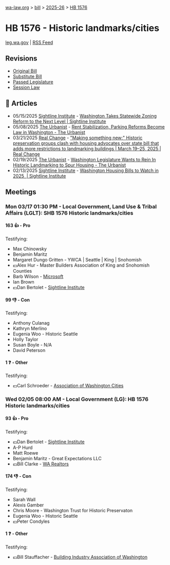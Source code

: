 [wa-law.org](/) > [bill](/bill/) > [2025-26](/bill/2025-26/) > [HB 1576](/bill/2025-26/hb/1576/)

# HB 1576 - Historic landmarks/cities
[leg.wa.gov](https://app.leg.wa.gov/billsummary?BillNumber=1576&Year=2025&Initiative=false) | [RSS Feed](./rss.xml)

## Revisions
* [Original Bill](1/)
* [Substitute Bill](S/)
* [Passed Legislature](S.PL/)
* [Session Law](S.SL/)

## 📰 Articles
* 05/15/2025 [Sightline Institute](/org/sightline_institute/) - [Washington Takes Statewide Zoning Reform to the Next Level | Sightline Institute](https://www.sightline.org/2025/05/15/washington-takes-statewide-zoning-reform-to-the-next-level/#:~:text=HB%201576)
* 05/08/2025 [The Urbanist](/org/the_urbanist/) - [Rent Stabilization, Parking Reforms Become Law in Washington - The Urbanist](https://www.theurbanist.org/2025/05/08/rent-stabilization-parking-reforms-become-law-in-washington/#:~:text=House%20Bill%201576)
* 03/21/2025 [Real Change](/org/real_change/) - ["Making something new:" Historic preservation groups clash with housing advocates over state bill that adds more restrictions to landmarking buildings  | March 19–25, 2025 | Real Change](https://www.realchangenews.org/news/2025/03/21/making-something-new-historic-preservation-groups-clash-housing-advocates-over-state#:~:text=HB%201576)
* 02/19/2025 [The Urbanist](/org/the_urbanist/) - [Washington Legislature Wants to Rein In Historic Landmarking to Spur Housing - The Urbanist](https://www.theurbanist.org/2025/02/19/washington-legislature-wants-to-rein-in-historic-landmarking/#:~:text=House%20Bill%201576)
* 02/13/2025 [Sightline Institute](/org/sightline_institute/) - [Washington Housing Bills to Watch in 2025  | Sightline Institute](https://www.sightline.org/2025/02/13/washington-housing-bills-to-watch-in-2025/#:~:text=HB%201576)

## Meetings
### Mon 03/17 01:30 PM - Local Government, Land Use & Tribal Affairs (LGLT): SHB 1576 Historic landmarks/cities
#### 163 👍 - Pro
Testifying:
* Max Chinowsky
* Benjamin Maritz
* Margaret Dungo Gritten - YWCA | Seattle | King | Snohomish
* 💵Alex Hur - Master Builders Association of King and Snohomish Counties
* Barb Wilson - [Microsoft](/org/microsoft/)
* Ian Brown
* 💵Dan Bertolet - [Sightline Institute](/org/sightline_institute/)

#### 99 👎 - Con
Testifying:
* Anthony Culanag
* Kathryn Merlino
* Eugenia Woo - Historic Seattle
* Holly Taylor
* Susan Boyle - N/A
* David Peterson

#### 1 ❓ - Other
Testifying:
* 💵Carl Schroeder - [Association of Washington Cities](/org/association_of_washington_cities/)

### Wed 02/05 08:00 AM - Local Government (LG): HB 1576 Historic landmarks/cities
#### 93 👍 - Pro
Testifying:
* 💵Dan Bertolet - [Sightline Institute](/org/sightline_institute/)
* A-P Hurd
* Matt Roewe
* Benjamin Maritz - Great Expectations LLC
* 💵Bill Clarke - [WA Realtors](/org/washington_association_of_realtors/)

#### 174 👎 - Con
Testifying:
* Sarah Wall
* Alexis Gamber
* Chris Moore - Washington Trust for Historic Preservaton
* Eugenia Woo - Historic Seattle
* 💵Peter Condyles

#### 1 ❓ - Other
Testifying:
* 💵Bill Stauffacher - [Building Industry Association of Washington](/org/building_industry_association_of_washington/)
